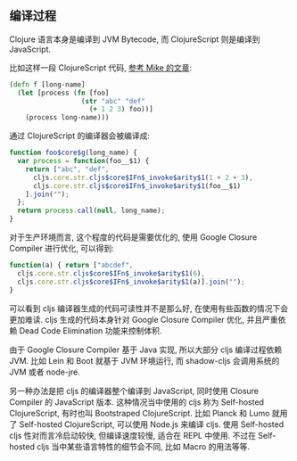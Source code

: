 
编译过程
----

Clojure 语言本身是编译到 JVM Bytecode, 而 ClojureScript 则是编译到 JavaScript.

比如这样一段 ClojureScript 代码, [参考 Mike 的文章](http://blog.fikesfarm.com/posts/2017-08-17-closure-compiler-in-planck.html):

```clojure
(defn f [long-name]
  (let [process (fn [foo]
                  (str "abc" "def"
                    (+ 1 2 3) foo))]
    (process long-name)))
```

通过 ClojureScript 的编译器会被编译成:

```js
function foo$core$g(long_name) {
  var process = function(foo__$1) {
    return ["abc", "def",
      cljs.core.str.cljs$core$IFn$_invoke$arity$1(1 + 2 + 3),
      cljs.core.str.cljs$core$IFn$_invoke$arity$1(foo__$1)
    ].join("");
  };
  return process.call(null, long_name);
}
```

对于生产环境而言, 这个程度的代码是需要优化的, 使用 Google Closure Compiler 进行优化, 可以得到:

```js
function(a) { return ["abcdef",
  cljs.core.str.cljs$core$IFn$_invoke$arity$1(6),
  cljs.core.str.cljs$core$IFn$_invoke$arity$1(a)].join("");
}
```

可以看到 cljs 编译器生成的代码可读性并不是那么好, 在使用有些函数的情况下会更加难读.
cljs 生成的代码本身针对 Google Closure Compiler 优化, 并且严重依赖 Dead Code Elimination 功能来控制体积.

由于 Google Closure Compiler 基于 Java 实现, 所以大部分 cljs 编译过程依赖 JVM.
比如 Lein 和 Boot 就基于 JVM 环境运行, 而 shadow-cljs 会调用系统的 JVM 或者 node-jre.

另一种办法是把 cljs 的编译器整个编译到 JavaScript, 同时使用 Closure Compiler 的 JavaScript 版本.
这种情况当中使用的 cljs 称为 Self-hosted ClojureScript, 有时也叫 Bootstraped ClojureScript.
比如 Planck 和 Lumo 就用了 Self-hosted ClojureScript, 可以使用 Node.js 来编译 cljs.
使用 Self-hosted cljs 性对而言冷启动较快, 但编译速度较慢, 适合在 REPL 中使用.
不过在 Self-hosted cljs 当中某些语言特性的细节会不同, 比如 Macro 的用法等等.
